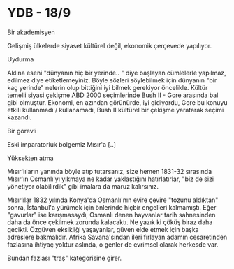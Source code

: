 # YDB - 18/9

Bir akademisyen

Gelişmiş ülkelerde siyaset kültürel değil, ekonomik çerçevede yapılıyor.

Uydurma

Aklına eseni "dünyanın hiç bir yerinde.. " diye başlayan cümlelerle yapılmaz, edilmez diye etiketlemeyiniz. Böyle sözleri söylebilmek için dünyanın "bir kaç yerinde" nelerin olup bittiğini iyi bilmek gerekiyor öncelikle. Kültür temelli siyasi çekişme ABD 2000 seçimlerinde Bush II - Gore arasında bal gibi olmuştur. Ekonomi, en azından görünürde, iyi gidiyordu, Gore bu konuyu etkili kullanmadı / kullanamadı, Bush II kültürel bir çekişme yaratarak seçimi kazandı.

Bir görevli

Eski imparatorluk bolgemiz Mısır'a [..]

Yüksekten atma

Mısır'lıların yanında böyle atıp tutarsanız, size hemen 1831-32 sırasında Mısır'ın Osmanlı'yı yıkmaya ne kadar yaklaştığını hatırlatırlar, "biz de sizi yönetiyor olabilirdik" gibi imalara da maruz kalırsınız.

Mısırlılar 1832 yılında Konya'da Osmanlı'nın evire çevire "tozunu aldıktan" sonra, İstanbul'a yürümek için önlerinde hiçbir engelleri kalmamıştı. Eğer "gavurlar" ise karışmasaydı, Osmanlı denen hayvanlar tarih sahnesinden daha da önce çekilmek zorunda kalacaktı. Ne yazık ki çöküş biraz daha gecikti. Özgüven eksikliği yaşayanlar, güven elde etmek için başka adreslere bakmalıdır. Afrika Savana'sından ileri fırlayan adamın cesaretinden fazlasına ihtiyaç yoktur aslında, o genler de evrimsel olarak herkesde var.

Bundan fazlası "traş" kategorisine girer.
